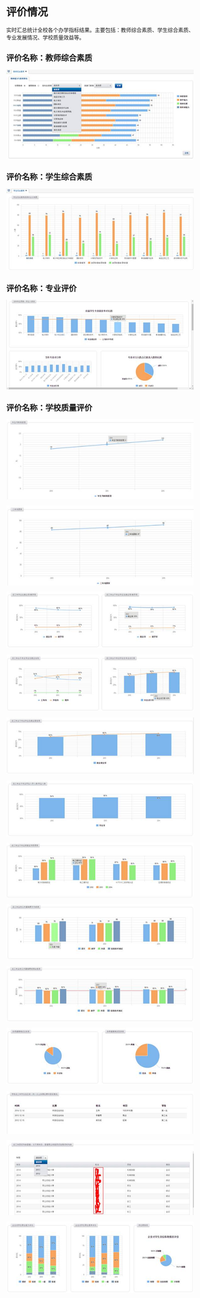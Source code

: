 # 评价情况


实时汇总统计全校各个办学指标结果。主要包括：教师综合素质、学生综合素质、专业发展情况、学校质量效益等。


##    评价名称：教师综合素质 

![](/assets/image042.jpg)

##   评价名称：学生综合素质 

![](/assets/image043.jpg)

##  评价名称：专业评价 

![](/assets/image044.jpg)

## 评价名称：学校质量评价 

![](/assets/image045.jpg)

![](/assets/image046.jpg)

![](/assets/image047.jpg)

![](/assets/image048.jpg)

![](/assets/image049.jpg)

![](/assets/image050.jpg)

![](/assets/image051.jpg)

![](/assets/image052.jpg)

![](/assets/image053.jpg)

![](/assets/image054.jpg)

![](/assets/image055.jpg)

![](/assets/image056.jpg)

![](/assets/image057.jpg)